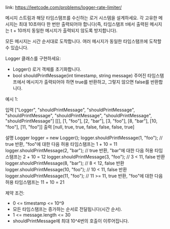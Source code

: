 link: https://leetcode.com/problems/logger-rate-limiter/



메시지 스트림과 해당 타임스탬프를 수신하는 로거 시스템을 설계하세요. 각 고유한 메시지는 최대 10초마다 한 번만 출력되어야 합니다(즉, 타임스탬프 t에서 출력된 메시지는 t + 10까지 동일한 메시지가 출력되지 않도록 방지합니다).

모든 메시지는 시간 순서대로 도착합니다. 여러 메시지가 동일한 타임스탬프에 도착할 수 있습니다.

Logger 클래스를 구현하세요:

- Logger() 로거 객체를 초기화합니다.
- bool shouldPrintMessage(int timestamp, string message) 주어진 타임스탬프에서 메시지가 출력되어야 하면 true를 반환하고, 그렇지 않으면 false를 반환합니다.

예시 1:

입력
["Logger", "shouldPrintMessage", "shouldPrintMessage", "shouldPrintMessage", "shouldPrintMessage", "shouldPrintMessage", "shouldPrintMessage"]
[[], [1, "foo"], [2, "bar"], [3, "foo"], [8, "bar"], [10, "foo"], [11, "foo"]]
출력
[null, true, true, false, false, false, true]

설명
Logger logger = new Logger();
logger.shouldPrintMessage(1, "foo");  // true 반환, "foo"에 대한 다음 허용 타임스탬프는 1 + 10 = 11
logger.shouldPrintMessage(2, "bar");  // true 반환, "bar"에 대한 다음 허용 타임스탬프는 2 + 10 = 12
logger.shouldPrintMessage(3, "foo");  // 3 < 11, false 반환
logger.shouldPrintMessage(8, "bar");  // 8 < 12, false 반환
logger.shouldPrintMessage(10, "foo"); // 10 < 11, false 반환
logger.shouldPrintMessage(11, "foo"); // 11 >= 11, true 반환, "foo"에 대한 다음 허용 타임스탬프는 11 + 10 = 21

제약 조건:

- 0 <= timestamp <= 10^9
- 모든 타임스탬프는 증가하는 순서로 전달됩니다(시간 순서).
- 1 <= message.length <= 30
- shouldPrintMessage에 최대 10^4번의 호출이 이루어집니다.
